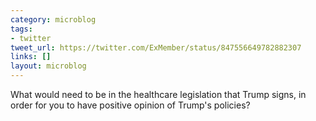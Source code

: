 ```yaml
---
category: microblog
tags:
- twitter
tweet_url: https://twitter.com/ExMember/status/847556649782882307
links: []
layout: microblog
---
```

What would need to be in the healthcare legislation that Trump signs, in order for you to have positive opinion of Trump's policies?
